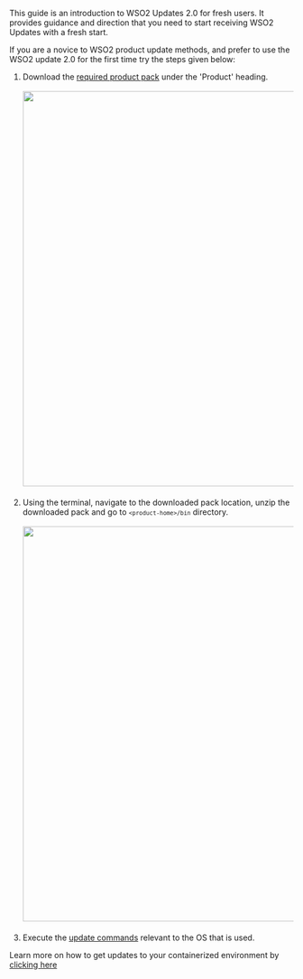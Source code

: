 This guide is an introduction to WSO2 Updates 2.0 for fresh users. It provides guidance and direction that you need to start receiving WSO2 Updates with a fresh start.<br>

If you are a novice to WSO2 product update methods, and prefer to use the WSO2 update 2.0 for the first time try the steps given below:<br>
1. Download the [required product pack](https://wso2.com/) under the 'Product' heading.<br><br>
   <img src="../../assets/img/updates/api-manager-on-premise-and-in-the-cloud.png" width="700"><br><br>
2. Using the terminal, navigate to the downloaded pack location, unzip the downloaded pack and go to <code>`<product-home>/bin`</code> directory.<br><br>
   <img src="../../assets/img/updates/going-to-run-update-command.png" width="700"><br><br>
3. Execute the [update commands](../update-tool/#update-commands-for-os) relevant to the OS that is used.

Learn more on how to get updates to your containerized environment by [clicking here](../how-to-use-docker-images-to-receive-updates)